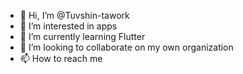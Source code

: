 - 👋 Hi, I’m @Tuvshin-tawork
- 👀 I’m interested in apps
- 🌱 I’m currently learning Flutter
- 💞️ I’m looking to collaborate on my own organization
- 📫 How to reach me 

<!---
Tuvshin-tawork/Tuvshin-tawork is a ✨ special ✨ repository because its `README.md` (this file) appears on your GitHub profile.
You can click the Preview link to take a look at your changes.
--->

